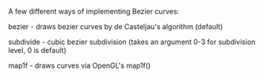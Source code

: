 A few different ways of implementing Bezier curves:

bezier	- draws bezier curves by de Casteljau's algorithm (default)

subdivide - cubic bezier subdivision (takes an argument 0-3 for subdivision level, 0 is default)

map1f	- draws curves via OpenGL's map1f()
